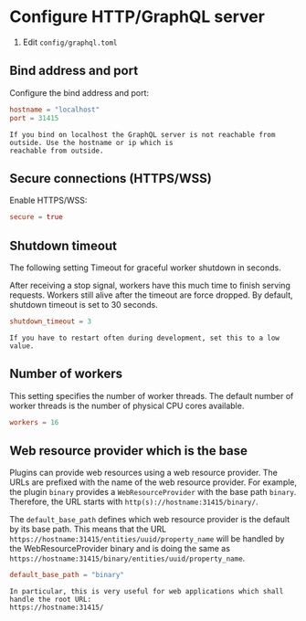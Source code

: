 # Configure HTTP/GraphQL server

1. Edit `config/graphql.toml`

## Bind address and port

Configure the bind address and port:

```toml
hostname = "localhost"
port = 31415
```

```admonish tip "Hostname"
If you bind on localhost the GraphQL server is not reachable from outside. Use the hostname or ip which is
reachable from outside.
```

## Secure connections (HTTPS/WSS)

Enable HTTPS/WSS:

```toml
secure = true
```

## Shutdown timeout

The following setting Timeout for graceful worker shutdown in seconds.

After receiving a stop signal, workers have this much time to finish serving requests. Workers
still alive after the timeout are force dropped. By default, shutdown timeout is set to 30 seconds.

```toml
shutdown_timeout = 3
```

```admonish tip "Development"
If you have to restart often during development, set this to a low value.
```

## Number of workers

This setting specifies the number of worker threads. The default number of worker threads is the
number of physical CPU cores available.

```toml
workers = 16
```

## Web resource provider which is the base

Plugins can provide web resources using a web resource provider. The URLs are prefixed with the name
of the web resource provider. For example, the plugin `binary` provides a `WebResourceProvider` with
the base path `binary`. Therefore, the URL starts with `http(s)://hostname:31415/binary/`. 

The `default_base_path` defines which web resource provider is the default by its base path. This
means that the URL `https://hostname:31415/entities/uuid/property_name` will be handled by the
WebResourceProvider binary and is doing the same as
`https://hostname:31415/binary/entities/uuid/property_name`.

```toml
default_base_path = "binary"
```

```admonish tip "Default Base Path"
In particular, this is very useful for web applications which shall handle the root URL:
https://hostname:31415/
```
